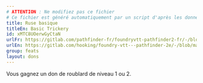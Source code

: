 ```yaml
---
# ATTENTION : Ne modifiez pas ce fichier
# Ce fichier est généré automatiquement par un script d'après les données du module Foundry VTT officiel et de sa traduction
title: Ruse basique
titleEn: Basic Trickery
id: xMTC8UOerwGyCtaN
urlFr: https://gitlab.com/pathfinder-fr/foundryvtt-pathfinder2-fr/-/blob/master/data/feats/xMTC8UOerwGyCtaN.htm
urlEn: https://gitlab.com/hooking/foundry-vtt---pathfinder-2e/-/blob/master/packs/data/feats.db/basic-trickery.json
group: feats
layout: dons
---
```

Vous gagnez un don de roublard de niveau 1 ou 2.


